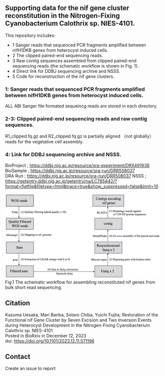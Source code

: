 ## Supporting data for the nif gene cluster reconstitution in the Nitrogen-Fixing Cyanobacterium Calothrix sp. NIES-4101. 
  
   
This repository includes:  
  - 1 Sanger reads that sequenced PCR fragments amplified between nifH1DKB genes from heterocyst induced cells.  
  - 2 The clipped paired-end sequencing reads.   
  - 3 Raw contig sequences assembled from clipped paired-end sequencing reads (the schematic workflow is shown in Fig. 1).   
  - 4 Direct link for DDBJ sequencing archive and NSSS.   
  - 5 Code for reconstruction of the nif gene clusters.  

### 1: Sanger reads that sequenced PCR fragments amplified between nifH1DKB genes from heterocyst induced cells.  
ALL ABI Sanger file formated sequeincg reads are stored in each directory.  

### 2-3: Clipped paired-end sequencing reads and raw contig sequences.   
R1_clipped.fq.gz and R2_clipped.fq.gz is partially aligned （not globally）　reads for the vegetative cell assembly.  

### 4: Link for DDBJ sequencing archive and NSSS.   
BioProject <PRJDB16824>; https://ddbj.nig.ac.jp/resource/sra-experiment/DRX491938  
BioSample <SAMD00651075>; https://ddbj.nig.ac.jp/resource/sra-run/DRR508037  
DRA Run <DRR508037>; https://ddbj.nig.ac.jp/resource/sra-run/DRR508037
NSSS <LC785442>; https://getentry.ddbj.nig.ac.jp/getentry/na/LC785442/?format=flatfile&filetype=html&trace=true&show_suppressed=false&limit=10

  
![Fi1](img/Fig1.png)
Fig.1 The schematic workflow for assembling reconstituted nif genes from bulk short read sequencing. 

## Citation  
Kazuma Uesaka, Mari Banba, Sotaro Chiba,  Yuichi Fujita; Restoration of the Functional nif Gene Cluster by Seven Excision and Two Inversion Events during Heterocyst Development in the Nitrogen-Fixing Cyanobacterium Calothrix sp. NIES-4101  
Posted in BioRxiv in December 12, 2023  
doi: https://doi.org/10.1101/2023.12.11.571196
 
## Contact
Create an issue to report

